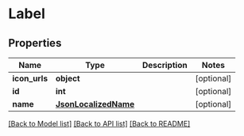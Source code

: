 # Label

## Properties
Name | Type | Description | Notes
------------ | ------------- | ------------- | -------------
**icon_urls** | **object** |  | [optional] 
**id** | **int** |  | [optional] 
**name** | [**JsonLocalizedName**](JsonLocalizedName.md) |  | [optional] 

[[Back to Model list]](../README.md#documentation-for-models) [[Back to API list]](../README.md#documentation-for-api-endpoints) [[Back to README]](../README.md)


